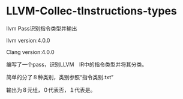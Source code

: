 # LLVM-Collec-tInstructions-types

llvm Pass识别指令类型并输出

llvm version:4.0.0

Clang version:4.0.0

编写了一个pass，识别LLVM　IR中的指令类型并将其分类。

简单的分了８种类别，类别参照“指令类别.txt”

输出为８元组，０代表否，１代表是。
